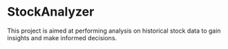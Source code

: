 # StockAnalyzer
This project is aimed at performing analysis on historical stock data to gain insights and make informed decisions.
